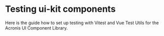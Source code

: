 # Testing ui-kit components

Here is the guide how to set up testing with Vitest and Vue Test Utils for the Acronis UI Component Library.



